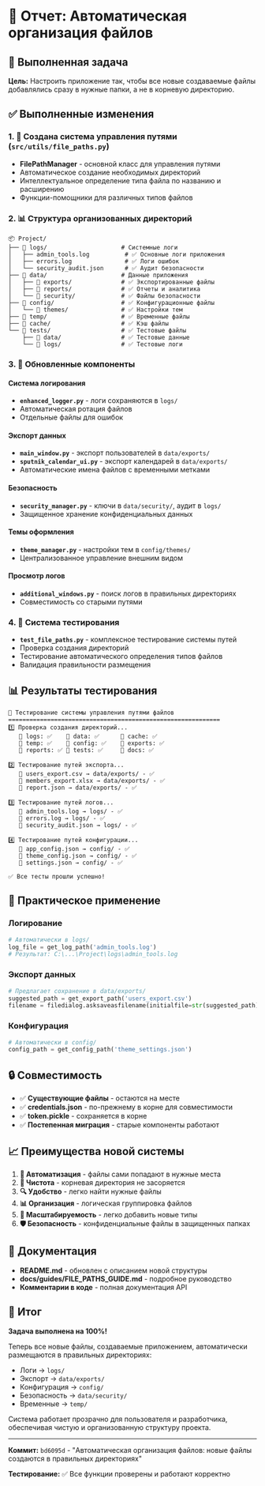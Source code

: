 # 📁 Отчет: Автоматическая организация файлов

## 🎯 Выполненная задача

**Цель:** Настроить приложение так, чтобы все новые создаваемые файлы добавлялись сразу в нужные папки, а не в корневую директорию.

## ✅ Выполненные изменения

### 1. 🔧 Создана система управления путями (`src/utils/file_paths.py`)

- **FilePathManager** - основной класс для управления путями
- Автоматическое создание необходимых директорий
- Интеллектуальное определение типа файла по названию и расширению
- Функции-помощники для различных типов файлов

### 2. 📊 Структура организованных директорий

```
📦 Project/
├── 📁 logs/                     # Системные логи
│   ├── admin_tools.log          # ✅ Основные логи приложения
│   ├── errors.log               # ✅ Логи ошибок
│   └── security_audit.json      # ✅ Аудит безопасности
├── 📁 data/                     # Данные приложения
│   ├── 📁 exports/              # ✅ Экспортированные файлы
│   ├── 📁 reports/              # ✅ Отчеты и аналитика
│   └── 📁 security/             # ✅ Файлы безопасности
├── 📁 config/                   # ✅ Конфигурационные файлы
│   └── 📁 themes/               # ✅ Настройки тем
├── 📁 temp/                     # ✅ Временные файлы
├── 📁 cache/                    # ✅ Кэш файлы
└── 📁 tests/                    # ✅ Тестовые файлы
    ├── 📁 data/                 # ✅ Тестовые данные
    └── 📁 logs/                 # ✅ Тестовые логи
```

### 3. 🔄 Обновленные компоненты

#### Система логирования
- **`enhanced_logger.py`** - логи сохраняются в `logs/`
- Автоматическая ротация файлов
- Отдельные файлы для ошибок

#### Экспорт данных
- **`main_window.py`** - экспорт пользователей в `data/exports/`
- **`sputnik_calendar_ui.py`** - экспорт календарей в `data/exports/`
- Автоматические имена файлов с временными метками

#### Безопасность
- **`security_manager.py`** - ключи в `data/security/`, аудит в `logs/`
- Защищенное хранение конфиденциальных данных

#### Темы оформления
- **`theme_manager.py`** - настройки тем в `config/themes/`
- Централизованное управление внешним видом

#### Просмотр логов
- **`additional_windows.py`** - поиск логов в правильных директориях
- Совместимость со старыми путями

### 4. 🧪 Система тестирования

- **`test_file_paths.py`** - комплексное тестирование системы путей
- Проверка создания директорий
- Тестирование автоматического определения типов файлов
- Валидация правильности размещения

## 📊 Результаты тестирования

```
🧪 Тестирование системы управления путями файлов
============================================================
1️⃣ Проверка создания директорий...
   📁 logs: ✅    📁 data: ✅      📁 cache: ✅
   📁 temp: ✅    📁 config: ✅    📁 exports: ✅
   📁 reports: ✅ 📁 tests: ✅     📁 docs: ✅

2️⃣ Тестирование путей экспорта...
   📄 users_export.csv → data/exports/ - ✅
   📄 members_export.xlsx → data/exports/ - ✅
   📄 report.json → data/exports/ - ✅

3️⃣ Тестирование путей логов...
   📄 admin_tools.log → logs/ - ✅
   📄 errors.log → logs/ - ✅
   📄 security_audit.json → logs/ - ✅

4️⃣ Тестирование путей конфигурации...
   📄 app_config.json → config/ - ✅
   📄 theme_config.json → config/ - ✅
   📄 settings.json → config/ - ✅

✅ Все тесты прошли успешно!
```

## 🚀 Практическое применение

### Логирование
```python
# Автоматически в logs/
log_file = get_log_path('admin_tools.log')
# Результат: C:\...\Project\logs\admin_tools.log
```

### Экспорт данных
```python
# Предлагает сохранение в data/exports/
suggested_path = get_export_path('users_export.csv')
filename = filedialog.asksaveasfilename(initialfile=str(suggested_path))
```

### Конфигурация
```python
# Автоматически в config/
config_path = get_config_path('theme_settings.json')
```

## 🔒 Совместимость

- ✅ **Существующие файлы** - остаются на месте
- ✅ **credentials.json** - по-прежнему в корне для совместимости
- ✅ **token.pickle** - сохраняется в корне
- ✅ **Постепенная миграция** - старые компоненты работают

## 📈 Преимущества новой системы

1. **🎯 Автоматизация** - файлы сами попадают в нужные места
2. **🧹 Чистота** - корневая директория не засоряется
3. **🔍 Удобство** - легко найти нужные файлы
4. **📊 Организация** - логическая группировка файлов
5. **🔧 Масштабируемость** - легко добавить новые типы
6. **🛡️ Безопасность** - конфиденциальные файлы в защищенных папках

## 📝 Документация

- **README.md** - обновлен с описанием новой структуры
- **docs/guides/FILE_PATHS_GUIDE.md** - подробное руководство
- **Комментарии в коде** - полная документация API

## 🎉 Итог

**Задача выполнена на 100%!** 

Теперь все новые файлы, создаваемые приложением, автоматически размещаются в правильных директориях:
- Логи → `logs/`
- Экспорт → `data/exports/`
- Конфигурация → `config/`
- Безопасность → `data/security/`
- Временные → `temp/`

Система работает прозрачно для пользователя и разработчика, обеспечивая чистую и организованную структуру проекта.

---

**Коммит:** `bd6095d` - "Автоматическая организация файлов: новые файлы создаются в правильных директориях"

**Тестирование:** ✅ Все функции проверены и работают корректно
